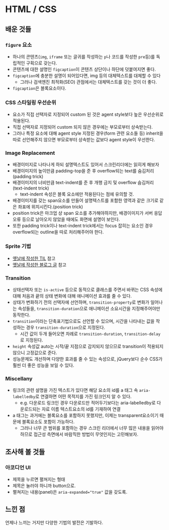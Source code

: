 # HTML / CSS

## 배운 것들

### `figure` 요소
- 하나의 콘텐츠(`img`, `iframe` 또는 글귀를 작성하는 `p`나 코드를 작성한 `pre`등)를 독립적인 구획으로 갖는다.
- 콘텐츠에 대한 설명인 `figcaption`이 콘텐츠 상단이나 하단에 덧붙여지면 좋다.
- `figcaption`에 충분한 설명이 되어있다면, img 등의 대체텍스트를 대체할 수 있다
  - 그러나 검색엔진 최적화(SEO) 관점에서는 대체텍스트를 갖는 것이 더 좋다.
- `figcaption`은 블록요소이다.

### CSS 스타일링 우선순위
- 요소가 직접 선택자로 지정되어 custom 된 것은 agent style보다 높은 우선순위로 적용된다.
- 직접 선택자로 지정되어 custom 되지 않은 경우에는 부모로부터 상속받는다.
- 그러나 특정 요소에 대해 agent style 지정된 경우(form 관련 요소들 등) inherit을 따로 선언해주지 않으면 부모로부터 상속받는 값보다 agent style이 우선한다.

### Image Replacement
- 배경이미지로 나타나게 하되 설명텍스트도 있어서 스크린리더에는 읽히게 해보자
- 배경이미지의 높이만큼 padding-top을 준 후 overflow되는 text를 숨김처리(padding trick)
- 배경이미지의 너비만큼 text-indent를 준 후 개행 금지 및 overflow 숨김처리(text-indent trick)
  - text-indent 속성은 블록 요소에만 적용된다는 점에 유의할 것.
- 배경이미지를 갖는 span요소를 만들어 설명텍스트를 포함한 영역과 같은 크기로 같은 좌표에 위치시킨다.(position trick)
- position trick은 마크업 상 span 요소를 추가해야하지만, 배경이미지가 서버 응답 오류 등으로 날아오지 않았을 때에도 화면에 설명이 보인다.
- 또한 padding trick이나 text-indent trick에서는 focus 잡히는 요소인 경우 overflow되는 outline을 따로 처리해주어야 한다.

### Sprite 기법
- [옛날에 작성한 TIL](https://github.com/hanana1253/TIL/blob/main/htmlcss/20210302.md#sprite-%EA%B8%B0%EB%B2%95) 참고
- [옛날에 작성한 블로그 글](https://hanana1253.github.io/2021/03/03/20210303_sprite/) 참고

### Transition
- 상태선택자 또는 `is-active` 등으로 동적으로 클래스를 주면서 바뀌는 CSS 속성에 대해 처음과 끝의 상태 변화에 대해 애니메이션 효과를 줄 수 있다.
- 상태가 변화하기 전의 선택자에 선언하며, `transition-property`로 변화가 일어나는 속성들을, `transition-duration`으로 애니메이션 소요시간을 지정해주어야만 동작한다.
- `transition`이라는 단축표기법으로도 선언할 수 있으며, 시간을 나타내는 값을 작성하는 경우 `transition-duration`으로 지정된다.
  - 시간 값이 두개 들어오면 차례로 `transition-duration`, `transition-delay`로 지정된다.
- `height` 속성값 auto는 시작/끝 지점으로 감지되지 않으므로 transition이 적용되지 않으니 고정값으로 준다.
- 성능문제도 개선하며 다양한 효과를 줄 수 있는 속성으로, jQuery보다 순수 CSS가 훨씬 더 좋은 성능을 보일 수 있다.

### Miscellany
- 링크의 관련 설명을 가진 텍스트가 있다면 해당 요소의 id를 a 태그 속 `aria-labelledby`로 연결하면 어떤 목적지를 가진 링크인지 알 수 있다. 
  - e.g. 다운로드 링크인 경우 다운로드만 적어두기보다는 aria-labelledby로 다운로드되는 자료 이름 텍스트요소의 id를 기재하여 연결
- a 태그는 과거에는 블록요소를 포함하지 못했지만, 이제는 transparent요소이기 때문에 블록요소도 포함이 가능하다. 
  - 그러나 너무 큰 범위를 포함하는 경우 스크린 리더에서 너무 많은 내용을 읽어야 하므로 접근성 측면에서 바람직한 방법이 무엇인지는 고민해보자.

## 조사해 볼 것들
### 아코디언 UI
- 제목을 누르면 펼쳐지는 형태
- 제목은 눌러야 하니까 button으로.
- 펼쳐지는 내용(panel)은 `aria-expanded="true"` 값을 갖도록.

## 느낀 점
언제나 느끼는 거지만 다양한 기법의 발전은 기발하다.
